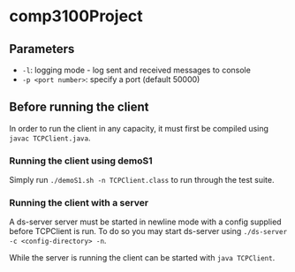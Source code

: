 # comp3100Project

## Parameters
- `-l`: logging mode - log sent and received messages to console
- `-p <port number>`: specify a port (default 50000)

## Before running the client
In order to run the client in any capacity, it must first be compiled using `javac TCPClient.java`.

### Running the client using demoS1
Simply run `./demoS1.sh -n TCPClient.class` to run through the test suite.

### Running the client with a server
A ds-server server must be started in newline mode with a config supplied before TCPClient is run. To do so you may start ds-server using `./ds-server -c <config-directory> -n`.

While the server is running the client can be started with `java TCPClient`.